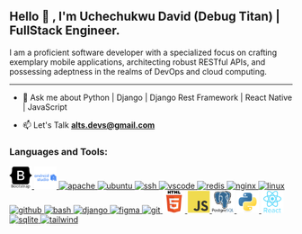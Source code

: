 <h2> Hello 👋 , I'm Uchechukwu David (Debug Titan) | FullStack Engineer.</h2>

I am a proficient software developer with a specialized focus on crafting exemplary mobile applications, architecting robust RESTful APIs, and possessing adeptness in the realms of DevOps and cloud computing.

<hr>

- 💬 Ask me about Python | Django | Django Rest Framework | React Native | JavaScript

- 📫 Let's Talk **alts.devs@gmail.com**

<h3 align="left">Languages and Tools:</h3>
<p align="left"> <a href="https://getbootstrap.com" target="_blank" rel="noreferrer"> <img src="https://raw.githubusercontent.com/devicons/devicon/master/icons/bootstrap/bootstrap-plain-wordmark.svg" alt="bootstrap" width="40" height="40"/> </a> <a href="https://developer.android.com/studio" target="_blank" rel="noreferrer"> <img src="https://github.com/devicons/devicon/blob/master/icons/androidstudio/androidstudio-plain-wordmark.svg" alt="android-studio" width="40" height="40"/> </a> <a href="https://www.apache.org/" target="_blank" rel="noreferrer"> <img src="https://raw.githubusercontent.com/devicons/devicon/blob/master/icons/apache/apache-original-wordmark.svg" alt="apache" width="40" height="40"/> </a> <a href="https://ubuntu.com" target="_blank" rel="noreferrer"> <img src="https://raw.githubusercontent.com/devicons/devicon/blob/master/icons/ubuntu/ubuntu-plain-wordmark.svg" alt="ubuntu" width="40" height="40"/> </a> <a href="https://ssh.com" target="_blank" rel="noreferrer"> <img src="https://raw.githubusercontent.com/devicons/devicon/blob/master/icons/ssh/ssh-original-wordmark.svg" alt="ssh" width="40" height="40"/> </a>  
<a href="https://code.visualstudio.com" target="_blank" rel="noreferrer"> <img src="https://raw.githubusercontent.com/devicons/devicon/blob/master/icons/visualstudio/visualstudio-plain-wordmark.svg" alt="vscode" width="40" height="40"/> </a>  
<a href="https://redis.io" target="_blank" rel="noreferrer"> <img src="https://raw.githubusercontent.com/devicons/devicon/blob/master/icons/redis/redis-original-wordmark.svg" alt="redis" width="40" height="40"/> </a> <a href="https://nginx.com" target="_blank" rel="noreferrer"> <img src="https://raw.githubusercontent.com/devicons/devicon/blob/master/icons/nginx/nginx-original.svg" alt="nginx" width="40" height="40"/> </a> <a href="https://linux.org" target="_blank" rel="noreferrer"> <img src="https://raw.githubusercontent.com/devicons/devicon/blob/master/icons/linux/linux-original.svg" alt="linux" width="40" height="40"/> </a>  <a href="https://github.com" target="_blank" rel="noreferrer"> <img src="https://raw.githubusercontent.com/devicons/devicon/blob/master/icons/github/github-original-wordmark.svg" alt="github" width="40" height="40"/> </a> <a href="https://linux.org" target="_blank" rel="noreferrer"> <img src="https://raw.githubusercontent.com/devicons/devicon/blob/master/icons/bash/bash-original.svg" alt="bash" width="40" height="40"/> </a> <a href="https://www.djangoproject.com/" target="_blank" rel="noreferrer"> <img src="https://cdn.worldvectorlogo.com/logos/django.svg" alt="django" width="40" height="40"/> </a> <a href="https://www.figma.com/" target="_blank" rel="noreferrer"> <img src="https://www.vectorlogo.zone/logos/figma/figma-icon.svg" alt="figma" width="40" height="40"/> </a> <a href="https://git-scm.com/" target="_blank" rel="noreferrer"> <img src="https://www.vectorlogo.zone/logos/git-scm/git-scm-icon.svg" alt="git" width="40" height="40"/> </a> <a href="https://www.w3.org/html/" target="_blank" rel="noreferrer"> <img src="https://raw.githubusercontent.com/devicons/devicon/master/icons/html5/html5-original-wordmark.svg" alt="html5" width="40" height="40"/> <a href="https://developer.mozilla.org/en-US/docs/Web/JavaScript" target="_blank" rel="noreferrer"> <img src="https://raw.githubusercontent.com/devicons/devicon/master/icons/javascript/javascript-original.svg" alt="javascript" width="40" height="40"/> </a> <a href="https://www.postgresql.org" target="_blank" rel="noreferrer"> <img src="https://raw.githubusercontent.com/devicons/devicon/master/icons/postgresql/postgresql-original-wordmark.svg" alt="postgresql" width="40" height="40"/> </a> <a href="https://www.python.org" target="_blank" rel="noreferrer"> <img src="https://raw.githubusercontent.com/devicons/devicon/master/icons/python/python-original.svg" alt="python" width="40" height="40"/> </a> <a href="https://reactjs.org/" target="_blank" rel="noreferrer"> <img src="https://raw.githubusercontent.com/devicons/devicon/master/icons/react/react-original-wordmark.svg" alt="react" width="40" height="40"/> </a> <a href="https://www.sqlite.org/" target="_blank" rel="noreferrer"> <img src="https://www.vectorlogo.zone/logos/sqlite/sqlite-icon.svg" alt="sqlite" width="40" height="40"/> </a> <a href="https://tailwindcss.com/" target="_blank" rel="noreferrer"> <img src="https://www.vectorlogo.zone/logos/tailwindcss/tailwindcss-icon.svg" alt="tailwind" width="40" height="40"/> </a></p>
